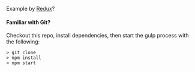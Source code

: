 Example by [Redux](https://www.udemy.com/react-redux/)?

#### Familiar with Git?
Checkout this repo, install dependencies, then start the gulp process with the following:

```
> git clone
> npm install
> npm start
```
